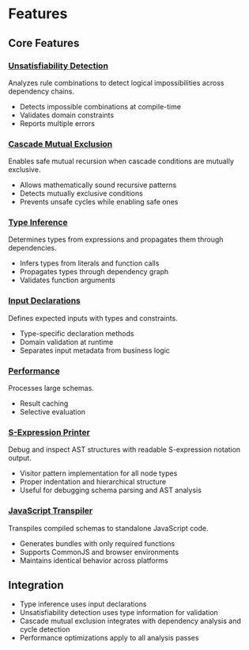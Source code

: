 # Features

## Core Features

### [Unsatisfiability Detection](analysis-unsat-detection.md)
Analyzes rule combinations to detect logical impossibilities across dependency chains.

- Detects impossible combinations at compile-time
- Validates domain constraints
- Reports multiple errors

### [Cascade Mutual Exclusion](analysis-cascade-mutual-exclusion.md)
Enables safe mutual recursion when cascade conditions are mutually exclusive.

- Allows mathematically sound recursive patterns
- Detects mutually exclusive conditions
- Prevents unsafe cycles while enabling safe ones

### [Type Inference](analysis-type-inference.md)  
Determines types from expressions and propagates them through dependencies.

- Infers types from literals and function calls
- Propagates types through dependency graph
- Validates function arguments

### [Input Declarations](input-declaration-system.md)
Defines expected inputs with types and constraints.

- Type-specific declaration methods
- Domain validation at runtime
- Separates input metadata from business logic

### [Performance](performance.md)
Processes large schemas.

- Result caching
- Selective evaluation

### [S-Expression Printer](s-expression-printer.md)
Debug and inspect AST structures with readable S-expression notation output.

- Visitor pattern implementation for all node types
- Proper indentation and hierarchical structure
- Useful for debugging schema parsing and AST analysis

### [JavaScript Transpiler](javascript-transpiler.md)
Transpiles compiled schemas to standalone JavaScript code.

- Generates bundles with only required functions
- Supports CommonJS and browser environments
- Maintains identical behavior across platforms

## Integration

- Type inference uses input declarations
- Unsatisfiability detection uses type information for validation
- Cascade mutual exclusion integrates with dependency analysis and cycle detection
- Performance optimizations apply to all analysis passes